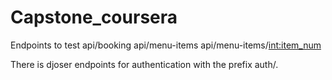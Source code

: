 # Capstone_coursera
Endpoints to test
api/booking 
api/menu-items 
api/menu-items/<int:item_num>

There is djoser endpoints for authentication with the prefix auth/.
